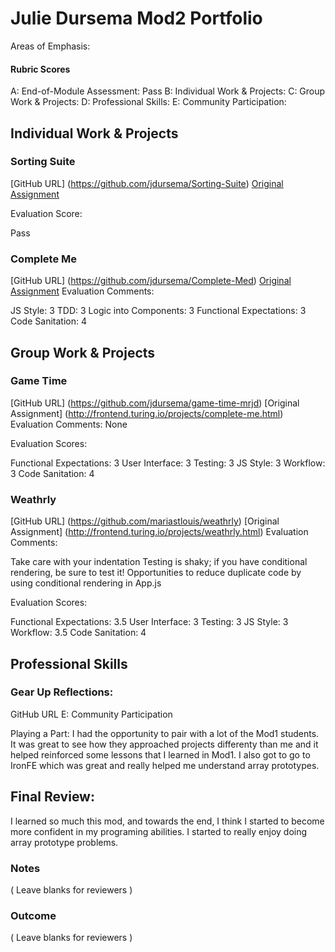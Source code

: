 # Julie Dursema Mod2 Portfolio

Areas of Emphasis:


#### Rubric Scores

A: End-of-Module Assessment: Pass
B: Individual Work & Projects: 
C: Group Work & Projects: 
D: Professional Skills: 
E: Community Participation: 


## Individual Work & Projects

### Sorting Suite

[GitHub URL] (https://github.com/jdursema/Sorting-Suite)
[Original Assignment](http://frontend.turing.io/projects/sorting-suite.html)

Evaluation Score:

Pass



### Complete Me

[GitHub URL] (https://github.com/jdursema/Complete-Med)
[Original Assignment](http://frontend.turing.io/projects/complete-me.html)
Evaluation Comments:


JS Style: 3
TDD: 3
Logic into Components: 3
Functional Expectations: 3
Code Sanitation: 4


## Group Work & Projects

### Game Time

[GitHub URL] (https://github.com/jdursema/game-time-mrjd)
[Original Assignment] (http://frontend.turing.io/projects/complete-me.html)
Evaluation Comments:
  None

Evaluation Scores:

Functional Expectations: 3
User Interface: 3
Testing: 3
JS Style: 3
Workflow: 3
Code Sanitation: 4


### Weathrly

[GitHub URL] (https://github.com/mariastlouis/weathrly)
[Original Assignment] (http://frontend.turing.io/projects/weathrly.html)
Evaluation Comments:

Take care with your indentation
Testing is shaky; if you have conditional rendering, be sure to test it!
Opportunities to reduce duplicate code by using conditional rendering in App.js


Evaluation Scores:

Functional Expectations: 3.5
User Interface: 3
Testing: 3
JS Style: 3
Workflow: 3.5
Code Sanitation: 4


## Professional Skills

### Gear Up Reflections:

GitHub URL
E: Community Participation

Playing a Part: 
I had the opportunity to pair with a lot of the Mod1 students. It was great to see how they approached projects differenty than me and it helped reinforced some lessons that I learned in Mod1. I also got to go to IronFE which was great and really helped me understand array prototypes.  


## Final Review: 

I learned so much this mod, and towards the end, I think I started to become more confident in my programing abilities. I started to really enjoy doing array prototype problems. 

### Notes

( Leave blanks for reviewers )

### Outcome

( Leave blanks for reviewers )
